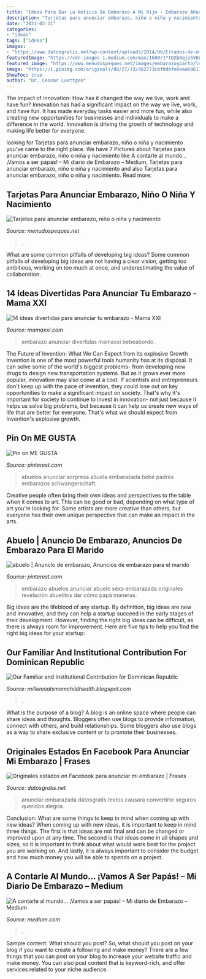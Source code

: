 ```yaml
---
title: "Ideas Para Dar La Noticia De Embarazo A Mi Hijo - Embarazo Abuelos Anunciar Abuelo Sexo Embarazada Originales Revelación Abuelitos Dar Cómo Papá Maneras"
description: "Tarjetas para anunciar embarazo, niño o niña y nacimiento"
date: "2023-02-11"
categories:
- "ideas"
tags: ["ideas"]
images:
- "https://www.datosgratis.net/wp-content/uploads/2014/06/Estados-de-embarazada2.jpg"
featuredImage: "https://cdn-images-1.medium.com/max/1600/1*tDXb8qjoSV6LrOcqKrI8QQ.jpeg"
featured_image: "https://www.menudospeques.net/images/embarazoyparto/letreros-anuncio-embarazo-nacimiento.jpg"
image: "https://i.pinimg.com/originals/d8/27/73/d82773cbf0dbfe0aaa696138a7f04b29.jpg"
ShowToc: true
author: "Dr. Ceasar Luettgen"
---
```



The impact of innovation: How has it changed the way we live, work and have fun?
Innovation has had a significant impact on the way we live, work, and have fun. It has made everyday tasks easier and more fun, while also creating new opportunities for businesses and individuals to make a difference in the world. Innovation is driving the growth of technology and making life better for everyone.

	

		
looking for Tarjetas para anunciar embarazo, niño o niña y nacimiento you've came to the right place. We have 7 Pictures about Tarjetas para anunciar embarazo, niño o niña y nacimiento like A contarle al mundo… ¡Vamos a ser papás! – Mi diario de Embarazo – Medium, Tarjetas para anunciar embarazo, niño o niña y nacimiento and also Tarjetas para anunciar embarazo, niño o niña y nacimiento. Read more:
		
    
## Tarjetas Para Anunciar Embarazo, Niño O Niña Y Nacimiento

<img loading=lazy src="https://www.menudospeques.net/images/embarazoyparto/letreros-anuncio-embarazo-nacimiento.jpg" onerror="this.onerror=null;this.src='https://tse3.mm.bing.net/th?id=OIP.p5bAat2KCGxgKUEOHY6DmwHaHa&amp;pid=15.1';" alt="Tarjetas para anunciar embarazo, niño o niña y nacimiento">

_Source: menudospeques.net_

>. 

	

What are some common pitfalls of developing big ideas?
Some common pitfalls of developing big ideas are not having a clear vision, getting too ambitious, working on too much at once, and underestimating the value of collaboration.

    
## 14 Ideas Divertidas Para Anunciar Tu Embarazo - Mama XXI

<img loading=lazy src="https://www.mamaxxi.com/wp-content/uploads/2015/03/bebeabordo.jpg" onerror="this.onerror=null;this.src='https://tse1.mm.bing.net/th?id=OIP.2eIRUVQwTU9oh0ayBhS7XgHaLJ&amp;pid=15.1';" alt="14 ideas divertidas para anunciar tu embarazo - Mama XXI">

_Source: mamaxxi.com_

>embarazo anunciar divertidas mamaxxi bebeabordo. 

	

The Future of Invention: What We Can Expect from Its explosive Growth
Invention is one of the most powerful tools humanity has at its disposal. It can solve some of the world's biggest problems- from developing new drugs to design new transportation systems. But as it grows ever more popular, innovation may also come at a cost. If scientists and entrepreneurs don't keep up with the pace of invention, they could lose out on key opportunities to make a significant impact on society.
That's why it's important for society to continue to invest in innovation- not just because it helps us solve big problems, but because it can help us create new ways of life that are better for everyone. That's what we should expect from Invention's explosive growth.

    
## Pin On ME GUSTA

<img loading=lazy src="https://i.pinimg.com/736x/c3/4f/0d/c34f0d9f7e6c067f6e263d278789f270--iker-baby-ideas.jpg" onerror="this.onerror=null;this.src='https://tse1.mm.bing.net/th?id=OIP.H6q7eCzJt_dz-X-HT36wxQHaFj&amp;pid=15.1';" alt="Pin on ME GUSTA">

_Source: pinterest.com_

>abuelos anunciar sorpresa abuela embarazada bebé padres embarazos schwangerschaft. 

	

Creative people often bring their own ideas and perspectives to the table when it comes to art. This can be good or bad, depending on what type of art you’re looking for. Some artists are more creative than others, but everyone has their own unique perspective that can make an impact in the arts.

    
## Abuelo | Anuncio De Embarazo, Anuncios De Embarazo Para El Marido

<img loading=lazy src="https://i.pinimg.com/originals/d8/27/73/d82773cbf0dbfe0aaa696138a7f04b29.jpg" onerror="this.onerror=null;this.src='https://tse2.mm.bing.net/th?id=OIP.n9y9p45CZD0WpkJZ6Tgz5AHaHa&amp;pid=15.1';" alt="abuelo | Anuncio de embarazo, Anuncios de embarazo para el marido">

_Source: pinterest.com_

>embarazo abuelos anunciar abuelo sexo embarazada originales revelación abuelitos dar cómo papá maneras. 

	

Big ideas are the lifeblood of any startup. By definition, big ideas are new and innovative, and they can help a startup succeed in the early stages of their development. However, finding the right big ideas can be difficult, as there is always room for improvement. Here are five tips to help you find the right big ideas for your startup: 

    
## Our Familiar And Institutional Contribution For Dominican Republic

<img loading=lazy src="https://lh3.googleusercontent.com/proxy/-4KyDvF0X-xNA3ss9JsDvN--v2pB7Sf4lW9hVuiEznpbmm3thQ2sdpOjHwydrzuXukb-ARjbAUiiYIq1onaKV5wwRt8=w1200-h630-n-k-no-nu" onerror="this.onerror=null;this.src='https://tse3.mm.bing.net/th?id=OIP.6fKIPjz_WMbXZrf3ZOWL5QHaFj&amp;pid=15.1';" alt="Our Familiar and Institutional Contribution for Dominican Republic">

_Source: millennialsmomchildhealth.blogspot.com_

>. 

	

What is the purpose of a blog?
A blog is an online space where people can share ideas and thoughts. Bloggers often use blogs to provide information, connect with others, and build relationships. Some bloggers also use blogs as a way to share exclusive content or to promote their businesses.

    
## Originales Estados En Facebook Para Anunciar Mi Embarazo | Frases

<img loading=lazy src="https://www.datosgratis.net/wp-content/uploads/2014/06/Estados-de-embarazada2.jpg" onerror="this.onerror=null;this.src='https://tse2.mm.bing.net/th?id=OIP.puQkVCRxX8N27IDVUijL4AAAAA&amp;pid=15.1';" alt="Originales estados en Facebook para anunciar mi embarazo | Frases">

_Source: datosgratis.net_

>anunciar embarazada datosgratis textos causara convertirte seguros queridos alegría. 

	

Conclusion: What are some things to keep in mind when coming up with new ideas?
When coming up with new ideas, it is important to keep in mind three things. The first is that ideas are not final and can be changed or improved upon at any time. The second is that ideas come in all shapes and sizes, so it is important to think about what would work best for the project you are working on. And lastly, it is always important to consider the budget and how much money you will be able to spends on a project.

    
## A Contarle Al Mundo… ¡Vamos A Ser Papás! – Mi Diario De Embarazo – Medium

<img loading=lazy src="https://cdn-images-1.medium.com/max/1600/1*tDXb8qjoSV6LrOcqKrI8QQ.jpeg" onerror="this.onerror=null;this.src='https://tse4.mm.bing.net/th?id=OIP.ni_grXhjvtjaLswhS_1_DQHaJ4&amp;pid=15.1';" alt="A contarle al mundo… ¡Vamos a ser papás! – Mi diario de Embarazo – Medium">

_Source: medium.com_

>. 

	

Sample content: What should you post?
So, what should you post on your blog if you want to create a following and make money? 
There are a few things that you can post on your blog to increase your website traffic and make money. You can also post content that is keyword-rich, and offer services related to your niche audience.

